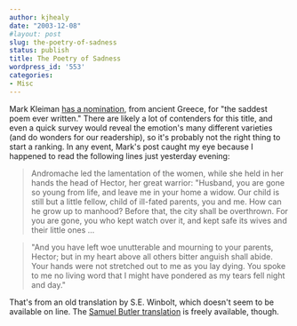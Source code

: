 ```yaml
---
author: kjhealy
date: "2003-12-08"
#layout: post
slug: the-poetry-of-sadness
status: publish
title: The Poetry of Sadness
wordpress_id: '553'
categories:
- Misc
---
```


Mark Kleiman [has a nomination](http://www.markarkleiman.com/archives/literature_/2003/12/the_worlds_saddest_poem.php), from ancient Greece, for "the saddest poem ever written." There are likely a lot of contenders for this title, and even a quick survey would reveal the emotion's many different varieties (and do wonders for our readership), so it's probably not the right thing to start a ranking. In any event, Mark's post caught my eye because I happened to read the following lines just yesterday evening:

> Andromache led the lamentation of the women, while she held in her hands the head of Hector, her great warrior: "Husband, you are gone so young from life, and leave me in your home a widow. Our child is still but a little fellow, child of ill-fated parents, you and me. How can he grow up to manhood? Before that, the city shall be overthrown. For you are gone, you who kept watch over it, and kept safe its wives and their little ones …

> "And you have left woe unutterable and mourning to your parents, Hector; but in my heart above all others bitter anguish shall abide. Your hands were not stretched out to me as you lay dying. You spoke to me no living word that I might have pondered as my tears fell night and day."

That's from an old translation by S.E. Winbolt, which doesn't seem to be available on line. The [Samuel Butler translation](http://www.greekmythology.com/Books/Iliad/I_Book_XXIV/i_book_xxiv.html) is freely available, though.
